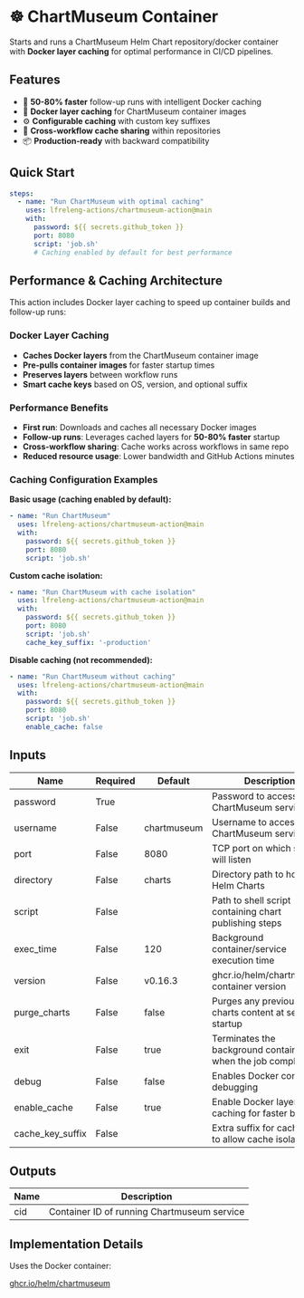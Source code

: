 <!--
# SPDX-License-Identifier: Apache-2.0
# SPDX-FileCopyrightText: 2025 The Linux Foundation
-->

# ☸️ ChartMuseum Container

Starts and runs a ChartMuseum Helm Chart repository/docker container with
**Docker layer caching** for optimal performance in CI/CD pipelines.

## Features

- 🚀 **50-80% faster** follow-up runs with intelligent Docker caching
- 🐳 **Docker layer caching** for ChartMuseum container images
- ⚙️ **Configurable caching** with custom key suffixes
- 🔄 **Cross-workflow cache sharing** within repositories
- 📦 **Production-ready** with backward compatibility

## Quick Start

<!-- markdownlint-disable MD046 -->

```yaml
steps:
  - name: "Run ChartMuseum with optimal caching"
    uses: lfreleng-actions/chartmuseum-action@main
    with:
      password: ${{ secrets.github_token }}
      port: 8080
      script: 'job.sh'
      # Caching enabled by default for best performance
```

<!-- markdownlint-enable MD046 -->

## Performance & Caching Architecture

This action includes Docker layer caching to speed up container
builds and follow-up runs:

### Docker Layer Caching

- **Caches Docker layers** from the ChartMuseum container image
- **Pre-pulls container images** for faster startup times
- **Preserves layers** between workflow runs
- **Smart cache keys** based on OS, version, and optional suffix

### Performance Benefits

- **First run**: Downloads and caches all necessary Docker images
- **Follow-up runs**: Leverages cached layers for **50-80% faster** startup
- **Cross-workflow sharing**: Cache works across workflows in same repo
- **Reduced resource usage**: Lower bandwidth and GitHub Actions minutes

### Caching Configuration Examples

**Basic usage (caching enabled by default):**

```yaml
- name: "Run ChartMuseum"
  uses: lfreleng-actions/chartmuseum-action@main
  with:
    password: ${{ secrets.github_token }}
    port: 8080
    script: 'job.sh'
```

**Custom cache isolation:**

```yaml
- name: "Run ChartMuseum with cache isolation"
  uses: lfreleng-actions/chartmuseum-action@main
  with:
    password: ${{ secrets.github_token }}
    port: 8080
    script: 'job.sh'
    cache_key_suffix: '-production'
```

**Disable caching (not recommended):**

```yaml
- name: "Run ChartMuseum without caching"
  uses: lfreleng-actions/chartmuseum-action@main
  with:
    password: ${{ secrets.github_token }}
    port: 8080
    script: 'job.sh'
    enable_cache: false
```

## Inputs

<!-- markdownlint-disable MD013 -->

| Name             | Required | Default     | Description                                                |
| ---------------- | -------- | ----------- | ---------------------------------------------------------- |
| password         | True     |             | Password to access ChartMuseum service                     |
| username         | False    | chartmuseum | Username to access ChartMuseum service                     |
| port             | False    | 8080        | TCP port on which server will listen                       |
| directory        | False    | charts      | Directory path to host Helm Charts                         |
| script           | False    |             | Path to shell script containing chart publishing steps     |
| exec_time        | False    | 120         | Background container/service execution time                |
| version          | False    | v0.16.3     | ghcr.io/helm/chartmuseum container version                 |
| purge_charts     | False    | false       | Purges any previous charts content at server startup       |
| exit             | False    | true        | Terminates the background container when the job completes |
| debug            | False    | false       | Enables Docker container debugging                         |
| enable_cache     | False    | true        | Enable Docker layer caching for faster builds              |
| cache_key_suffix | False    |             | Extra suffix for cache keys to allow cache isolation       |

<!-- markdownlint-enable MD013 -->

## Outputs

<!-- markdownlint-disable MD013 -->

| Name | Description                                 |
| ---- | ------------------------------------------- |
| cid  | Container ID of running Chartmuseum service |

<!-- markdownlint-enable MD013 -->

## Implementation Details

Uses the Docker container:

[ghcr.io/helm/chartmuseum](https://github.com/helm/chartmuseum/pkgs/container/chartmuseum)
